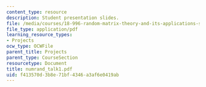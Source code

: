 ```yaml
---
content_type: resource
description: Student presentation slides.
file: /media/courses/18-996-random-matrix-theory-and-its-applications-spring-2004/f413570d3b8e71bf4346a3af6e0419ab_numrand_talk1.pdf
file_type: application/pdf
learning_resource_types:
- Projects
ocw_type: OCWFile
parent_title: Projects
parent_type: CourseSection
resourcetype: Document
title: numrand_talk1.pdf
uid: f413570d-3b8e-71bf-4346-a3af6e0419ab
---
```

